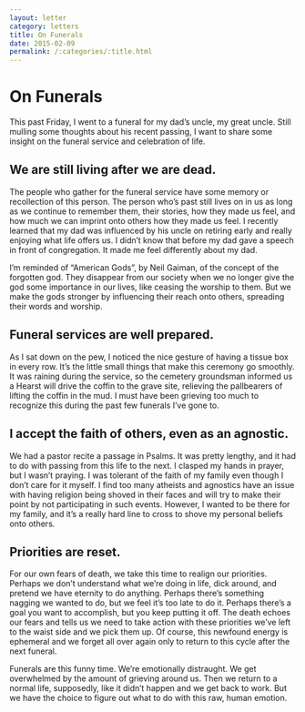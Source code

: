 ```yaml
---
layout: letter
category: letters
title: On Funerals
date: 2015-02-09
permalink: /:categories/:title.html
---
```


# On Funerals
This past Friday, I went to a funeral for my dad’s uncle, my great uncle. Still mulling some thoughts about his recent passing, I want to share some insight on the funeral service and celebration of life.

## We are still living after we are dead.

The people who gather for the funeral service have some memory or recollection of this person. The person who’s past still lives on in us as long as we continue to remember them, their stories, how they made us feel, and how much we can imprint onto others how they made us feel. I recently learned that my dad was influenced by his uncle on retiring early and really enjoying what life offers us. I didn’t know that before my dad gave a speech in front of congregation. It made me feel differently about my dad.

I’m reminded of “American Gods”, by Neil Gaiman, of the concept of the forgotten god. They disappear from our society when we no longer give the god some importance in our lives, like ceasing the worship to them. But we make the gods stronger by influencing their reach onto others, spreading their words and worship.

## Funeral services are well prepared.

As I sat down on the pew, I noticed the nice gesture of having a tissue box in every row. It’s the little small things that make this ceremony go smoothly. It was raining during the service, so the  cemetery groundsman informed us a Hearst will drive the coffin to the grave site, relieving the pallbearers of lifting the coffin in the mud. I must have been grieving too much to recognize this during the past few funerals I’ve gone to.

## I accept the faith of others, even as an agnostic.

We had a pastor recite a passage in Psalms. It was pretty lengthy, and it had to do with passing from this life to the next. I clasped my hands in prayer, but I wasn’t praying. I was tolerant of the faith of my family even though I don’t care for it myself. I find too many atheists and agnostics have an issue with having religion being shoved in their faces and will try to make their point by not participating in such events. However, I wanted to be there for my family, and it’s a really hard line to cross to shove my personal beliefs onto others.

## Priorities are reset.

For our own fears of death, we take this time to realign our priorities. Perhaps we don’t understand what we’re doing in life, dick around, and pretend we have eternity to do anything. Perhaps there’s something nagging we wanted to do, but we feel it’s too late to do it. Perhaps there’s a goal you want to accomplish, but you keep putting it off. The death echoes our fears and tells us we need to take action with these priorities we’ve left to the waist side and we pick them up. Of course, this newfound energy is ephemeral and we forget all over again only to return to this cycle after the next funeral.

Funerals are this funny time. We’re emotionally distraught. We get overwhelmed by the amount of grieving around us. Then we return to a normal life, supposedly, like it didn’t happen and we get back to work. But we have the choice to figure out what to do with this raw, human emotion.
